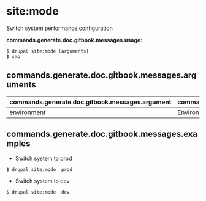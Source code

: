 # site:mode
Switch system performance configuration

**commands.generate.doc.gitbook.messages.usage:**
```
$ drupal site:mode [arguments]
$ smo  
```

## commands.generate.doc.gitbook.messages.arguments
commands.generate.doc.gitbook.messages.argument | commands.generate.doc.gitbook.messages.details
---------|-------------
environment | Environment name [dev, prod]

## commands.generate.doc.gitbook.messages.examples
* Switch system to prod
```
$ drupal site:mode  prod
```
* Switch system to dev
```
$ drupal site:mode  dev

```
